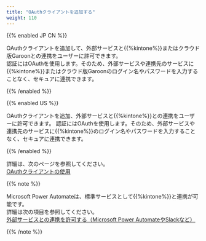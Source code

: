 ```yaml
---
title: "OAuthクライアントを追加する"
weight: 110
---
```

{{% enabled JP CN %}}

OAuthクライアントを追加して、外部サービスと{{%kintone%}}またはクラウド版Garoonとの連携をユーザーに許可できます。  
認証にはOAuthを使用します。そのため、外部サービスや連携先のサービスに{{%kintone%}}またはクラウド版Garoonのログイン名やパスワードを入力することなく、セキュアに連携できます。  

{{% /enabled %}}

{{% enabled US %}}

OAuthクライアントを追加、外部サービスと{{%kintone%}}との連携をユーザーに許可できます。
認証にはOAuthを使用します。そのため、外部サービスや連携先のサービスに{{%kintone%}}のログイン名やパスワードを入力することなく、セキュアに連携できます。  

{{% /enabled %}}

詳細は、次のページを参照してください。  
[OAuthクライアントの使用](https://developer.cybozu.io/hc/ja/articles/360015955171)

{{% note %}}

Microsoft Power Automateは、標準サービスとして{{%kintone%}}と連携が可能です。  
詳細は次の項目を参照してください。  
[外部サービスとの連携を許可する（Microsoft Power AutomateやSlackなど）](/general/ja/admin/list_externalservices/oauth.html)

{{% /note %}}
